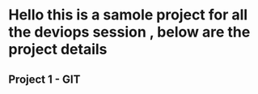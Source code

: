 # Hello this is a samole project for all the deviops session , below are the project details 

## Project 1  - GIT 


